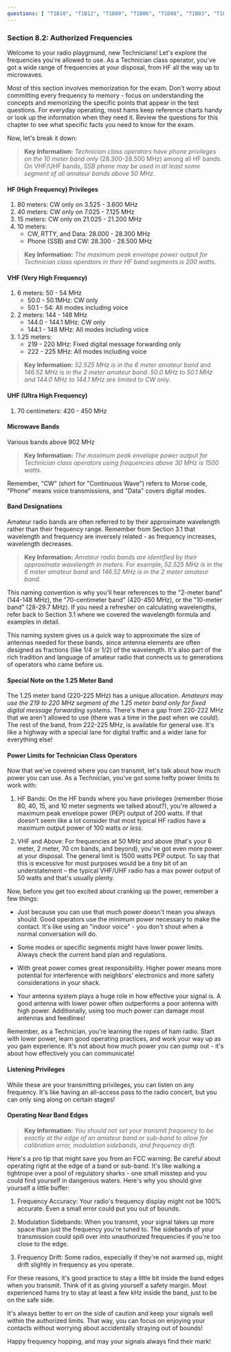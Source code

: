 ```yaml
---
questions: [ "T1B10", "T1B12", "T1B09", "T1B06", "T1D08", "T1B03", "T1B04", "T1B05", "T1B07", "T1B11", "T1B01" ]
---
```


### Section 8.2: Authorized Frequencies

Welcome to your radio playground, new Technicians! Let's explore the frequencies you're allowed to use. As a Technician class operator, you've got a wide range of frequencies at your disposal, from HF all the way up to microwaves.

Most of this section involves memorization for the exam. Don't worry about committing every frequency to memory - focus on understanding the concepts and memorizing the specific points that appear in the test questions. For everyday operating, most hams keep reference charts handy or look up the information when they need it. Review the questions for this chapter to see what specific facts you need to know for the exam.

Now, let's break it down:

> **Key Information:** 
> *Technician class operators have phone privileges on the 10 meter band only* (28.300-28.500 MHz) among all HF bands. On VHF/UHF bands, *SSB phone may be used in at least some segment of all amateur bands above 50 MHz*.

#### HF (High Frequency) Privileges

1. 80 meters: CW only on 3.525 - 3.600 MHz
2. 40 meters: CW only on 7.025 - 7.125 MHz
3. 15 meters: CW only on 21.025 - 21.200 MHz
4. 10 meters: 
   - CW, RTTY, and Data: 28.000 - 28.300 MHz
   - Phone (SSB) and CW: 28.300 - 28.500 MHz

> **Key Information:**
> *The maximum peak envelope power output for Technician class operators in their HF band segments is 200 watts*.

#### VHF (Very High Frequency)

1. 6 meters: 50 - 54 MHz
   - 50.0 - 50.1MHz: CW only
   - 50.1 - 54: All modes including voice
2. 2 meters: 144 - 148 MHz
   - 144.0 - 144.1 MHz: CW only
   - 144.1 - 148 MHz: All modes including voice
3. 1.25 meters:
   - 219 - 220 MHz: Fixed digital message forwarding only
   - 222 - 225 MHz: All modes including voice

> **Key Information:**
> *52.525 MHz is in the 6 meter amateur band* and *146.52 MHz is in the 2 meter amateur band*. *50.0 MHz to 50.1 MHz and 144.0 MHz to 144.1 MHz are limited to CW only*.

#### UHF (Ultra High Frequency)

1. 70 centimeters: 420 - 450 MHz

#### Microwave Bands

Various bands above 902 MHz

> **Key Information:**
> *The maximum peak envelope power output for Technician class operators using frequencies above 30 MHz is 1500 watts*.

Remember, "CW" (short for "Continuous Wave") refers to Morse code, "Phone" means voice transmissions, and "Data" covers digital modes.

#### Band Designations

Amateur radio bands are often referred to by their approximate wavelength rather than their frequency range. Remember from Section 3.1 that wavelength and frequency are inversely related - as frequency increases, wavelength decreases.

> **Key Information:**
> *Amateur radio bands are identified by their approximate wavelength in meters*. For example, *52.525 MHz is in the 6 meter amateur band* and *146.52 MHz is in the 2 meter amateur band*.

This naming convention is why you'll hear references to the "2-meter band" (144-148 MHz), the "70-centimeter band" (420-450 MHz), or the "10-meter band" (28-29.7 MHz). If you need a refresher on calculating wavelengths, refer back to Section 3.1 where we covered the wavelength formula and examples in detail.

This naming system gives us a quick way to approximate the size of antennas needed for these bands, since antenna elements are often designed as fractions (like 1/4 or 1/2) of the wavelength. It's also part of the rich tradition and language of amateur radio that connects us to generations of operators who came before us.

#### Special Note on the 1.25 Meter Band

The 1.25 meter band (220-225 MHz) has a unique allocation. *Amateurs may use the 219 to 220 MHz segment of the 1.25 meter band only for fixed digital message forwarding systems*. There's then a gap from 220-222 MHz that we aren't allowed to use (there was a time in the past when we could). The rest of the band, from 222-225 MHz, is available for general use. It's like a highway with a special lane for digital traffic and a wider lane for everything else!

#### Power Limits for Technician Class Operators

Now that we've covered where you can transmit, let's talk about how much power you can use. As a Technician, you've got some hefty power limits to work with:

1. HF Bands: On the HF bands where you have privileges (remember those 80, 40, 15, and 10 meter segments we talked about?), you're allowed a maximum peak envelope power (PEP) output of 200 watts. If that doesn't seem like a lot consider that most typical HF radios have a maximum output power of 100 watts *or less*.

2. VHF and Above: For frequencies at 50 MHz and above (that's your 6 meter, 2 meter, 70 cm bands, and beyond), you've got even more power at your disposal. The general limit is 1500 watts PEP output. To say that this is excessive for most purposes would be a tiny bit of an understatement – the typical VHF/UHF radio has a max power output of 50 watts and that's usually plenty.

Now, before you get too excited about cranking up the power, remember a few things:

- Just because you can use that much power doesn't mean you always should. Good operators use the minimum power necessary to make the contact. It's like using an "indoor voice" - you don't shout when a normal conversation will do.

- Some modes or specific segments might have lower power limits. Always check the current band plan and regulations.

- With great power comes great responsibility. Higher power means more potential for interference with neighbors' electronics and more safety considerations in your shack.

- Your antenna system plays a huge role in how effective your signal is. A good antenna with lower power often outperforms a poor antenna with high power. Additionally, using too much power can damage most antennas and feedlines!

Remember, as a Technician, you're learning the ropes of ham radio. Start with lower power, learn good operating practices, and work your way up as you gain experience. It's not about how much power you can pump out - it's about how effectively you can communicate!

#### Listening Privileges

While these are your transmitting privileges, you can listen on any frequency. It's like having an all-access pass to the radio concert, but you can only sing along on certain stages!

#### Operating Near Band Edges

> **Key Information:**
> *You should not set your transmit frequency to be exactly at the edge of an amateur band or sub-band to allow for calibration error, modulation sidebands, and frequency drift*.

Here's a pro tip that might save you from an FCC warning: Be careful about operating right at the edge of a band or sub-band. It's like walking a tightrope over a pool of regulatory sharks - one small misstep and you could find yourself in dangerous waters. Here's why you should give yourself a little buffer:

1. Frequency Accuracy: Your radio's frequency display might not be 100% accurate. Even a small error could put you out of bounds.

2. Modulation Sidebands: When you transmit, your signal takes up more space than just the frequency you're tuned to. The sidebands of your transmission could spill over into unauthorized frequencies if you're too close to the edge.

3. Frequency Drift: Some radios, especially if they're not warmed up, might drift slightly in frequency as you operate.

For these reasons, it's good practice to stay a little bit inside the band edges when you transmit. Think of it as giving yourself a safety margin. Most experienced hams try to stay at least a few kHz inside the band, just to be on the safe side.

It's always better to err on the side of caution and keep your signals well within the authorized limits. That way, you can focus on enjoying your contacts without worrying about accidentally straying out of bounds!

Happy frequency hopping, and may your signals always find their mark!
